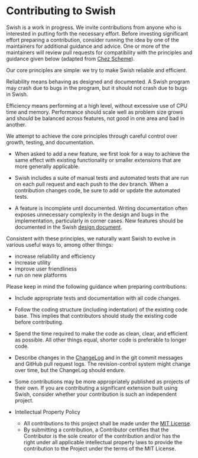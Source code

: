 # Contributing to Swish

Swish is a work in progress. We invite contributions from anyone who is
interested in putting forth the necessary effort. Before investing significant
effort preparing a contribution, consider running the idea by one of the
maintainers for additional guidance and advice. One or more of the maintainers
will review pull requests for compatibility with the principles and guidance
given below (adapted from [Chez Scheme](https://github.com/cisco/ChezScheme/blob/master/CONTRIBUTING.md)).

Our core principles are simple: we try to make Swish reliable and efficient.

Reliability means behaving as designed and documented. A Swish program may crash
due to bugs in the program, but it should not crash due to bugs in Swish.

Efficiency means performing at a high level, without excessive use of CPU time
and memory. Performance should scale well as problem size grows and should be
balanced across features, not good in one area and bad in another.

We attempt to achieve the core principles through careful control over growth,
testing, and documentation.

* When asked to add a new feature, we first look for a way to achieve the same
effect with existing functionality or smaller extensions that are more generally
applicable.

* Swish includes a suite of manual tests and automated tests that are run on each
pull request and each push to the dev branch. When a contribution changes code,
be sure to add or update the automated tests.

* A feature is incomplete until documented. Writing documentation often
exposes unnecessary complexity in the design and bugs in the implementation,
particularly in corner cases. New features should be documented in the Swish
[design document](https://becls.github.io/swish/swish.pdf).


Consistent with these principles, we naturally want Swish to
evolve in various useful ways to, among other things:

* increase reliability and efficiency
* increase utility
* improve user friendliness
* run on new platforms

Please keep in mind the following guidance when preparing contributions:

* Include appropriate tests and documentation with all code changes.

* Follow the coding structure (including indentation) of the existing
  code base. This implies that contributors should study the existing code
  before contributing.

* Spend the time required to make the code as clean, clear, and
  efficient as possible.  All other things equal, shorter code is
  preferable to longer code. 

* Describe changes in the [ChangeLog](ChangeLog.md) and in the git commit
  messages and GitHub pull request logs.  The revision-control
  system might change over time, but the ChangeLog should endure.

* Some contributions may be more appropriately published as projects
  of their own.  If you are contributing a significant extension built
  using Swish, consider whether your contribution is such an
  independent project.

* Intellectual Property Policy
  * All contributions to this project shall be made under the
    [MIT License](LICENSE).
  * By submitting a contribution, a Contributor certifies that
    the Contributor is the sole creator of the contribution and/or
    has the right under all applicable intellectual property laws
    to provide the contribution to the Project under the terms of
    the MIT License.
